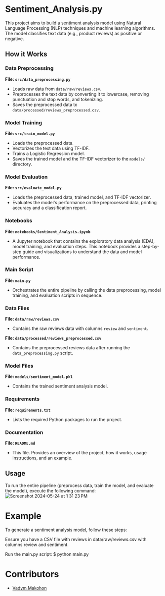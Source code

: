 # Sentiment_Analysis.py

This project aims to build a sentiment analysis model using Natural Language Processing (NLP) techniques and machine learning algorithms. The model classifies text data (e.g., product reviews) as positive or negative.


## How it Works

### Data Preprocessing

**File: `src/data_preprocessing.py`**
- Loads raw data from `data/raw/reviews.csv`.
- Preprocesses the text data by converting it to lowercase, removing punctuation and stop words, and tokenizing.
- Saves the preprocessed data to `data/processed/reviews_preprocessed.csv`.

### Model Training

**File: `src/train_model.py`**
- Loads the preprocessed data.
- Vectorizes the text data using TF-IDF.
- Trains a Logistic Regression model.
- Saves the trained model and the TF-IDF vectorizer to the `models/` directory.

### Model Evaluation

**File: `src/evaluate_model.py`**
- Loads the preprocessed data, trained model, and TF-IDF vectorizer.
- Evaluates the model's performance on the preprocessed data, printing accuracy and a classification report.

### Notebooks

**File: `notebooks/Sentiment_Analysis.ipynb`**
- A Jupyter notebook that contains the exploratory data analysis (EDA), model training, and evaluation steps. This notebook provides a step-by-step guide and visualizations to understand the data and model performance.

### Main Script

**File: `main.py`**
- Orchestrates the entire pipeline by calling the data preprocessing, model training, and evaluation scripts in sequence.

### Data Files

**File: `data/raw/reviews.csv`**
- Contains the raw reviews data with columns `review` and `sentiment`.

**File: `data/processed/reviews_preprocessed.csv`**
- Contains the preprocessed reviews data after running the `data_preprocessing.py` script.

### Model Files

**File: `models/sentiment_model.pkl`**
- Contains the trained sentiment analysis model.

### Requirements

**File: `requirements.txt`**
- Lists the required Python packages to run the project.

### Documentation

**File: `README.md`**
- This file. Provides an overview of the project, how it works, usage instructions, and an example.

## Usage

To run the entire pipeline (preprocess data, train the model, and evaluate the model), execute the following command: ![Screenshot 2024-05-24 at 1 31 23 PM](https://github.com/VadymMakohon/Sentiment_Analysis.py/assets/138728243/4a5b6e61-952a-47c6-9d75-bc6c3bcf35e5)

# Example
To generate a sentiment analysis model, follow these steps:

Ensure you have a CSV file with reviews in data/raw/reviews.csv with columns review and sentiment.

Run the main.py script: $ python main.py

# Contributors
- [Vadym Makohon](https://github.com/VadymMakohon)



